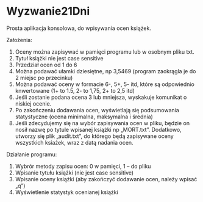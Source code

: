 # Wyzwanie21Dni

Prosta aplikacja konsolowa, do wpisywania ocen książek.


Założenia:
1.	Oceny można zapisywać w pamięci programu lub w osobnym pliku txt.
2.	Tytuł książki nie jest case sensitive
3.	Przedział ocen od 1 do 6
4.	Można podawać ułamki dziesiętne, np 3,5469 (program zaokrągla je do 2 miejsc po przecinku)
5.	Można podawać oceny w formacie 6-, 5+, 5- itd, które są odpowiednio knwertowane (1+ to 1.5, 2- to 1,75, 2+ to 2,5 itd)
6.	Jeśli zostanie podana ocena 3 lub mniejsza, wyskakuje komunikat o niskiej ocenie.
7.	Po zakończeniu dodawania ocen, wyświetlają się podsumowania statystyczne (ocena minimalna, maksymalna i średnia)
8.	Jeśli zdecydujemy się na wybór zapisywania ocen w pliku, będzie on nosił nazwę po tytule wpisanej książki np „MORT.txt”. Dodatkowo, utworzy się plik „audit.txt”, do którego będą zapisywane oceny wszystkich ksiażek, wraz z datą nadania ocen.


Działanie programu:
1.	Wybrór metody zapisu ocen: 0 w pamięci, 1 – do pliku
2.	Wpisanie tytułu książki (nie jest case sensitive)
3.	Wpisanie oceny książki (aby zakończyć dodawanie ocen, należy wpisać „q”)
4.	Wyświetlenie statystyk ocenianej książki

